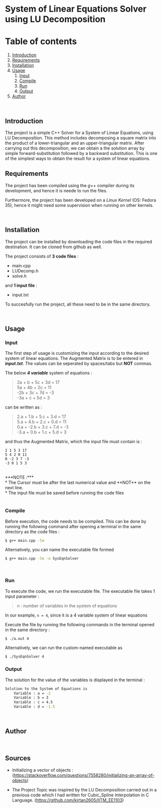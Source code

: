 # System of Linear Equations Solver using LU Decomposition


# Table of contents
1. [Introduction](#introduction)
2. [Requirements](#requirements)
3. [Installation](#installation)
4. [Usage](#usage)
    1. [Input](#input)
    2. [Compile](#compile)
    3. [Run](#run)
    3. [Output](#output)
5. [Author](#author)

<br/>

## Introduction
The project is a simple C++ Solver for a System of Linear Equations, using LU Decomposition. This method includes decomposing a square matrix into  the product of a lower-triangular and an upper-triangular matrix. After carrying out this decomposition, we can obtain a the solution array by simple forward-substitution followed by a backward substitution. This is one of the simplest ways to obtain the result for a system of linear equations.

## Requirements
The project has been compiled using the  _g++_  compiler during its development, and hence it is neede to run the files. 

Furthermore, the project has been developed on a *Linux Kernel* (OS: Fedora 35), hence it might need some supervision when running on other kernels.

<br/>

## Installation
The project can be installed by downloading the code files in the required destination. It can be cloned from github as well.

The project consists of **3 code files** : 

* main.cpp
* LUDecomp.h
* solve.h

and **1 input file** :

* input.txt

To succesfully run the project, all these need to be in the same directory.

<br/>

## Usage
### Input
The first step of usage is customizing the input according to the desired system of linear equations. The Augmented Matrix is to be entered in ***input.txt***. The values can be seperated by spaces/tabs but **NOT** commas.

The below ***4 variable*** system of equations :

> 2a + b + 5c + 3d = 17 	<br/>
> 5a + 4b + 2c    = 11		<br/>
> -2b + 3c + 7d = -3		<br/>
> -3a + c + 5d = 3 			<br/>

can be written as :

> 2.a + 1.b + 5.c + 3.d = 17		<br/>
> 5.a + 4.b + 2.c + 0.d   = 11		<br/>
> 0.a + -2.b + 3.c + 7.d = -3		<br/>
> -3.a + 0.b + 1.c + 5.d = 3 		<br/>

and thus the Augmented Matrix, which the input file must contain is : 
```
2 1 5 3 17
5 4 2 0 11
0 -2 3 7 -3
-3 0 1 5 3
```
<br/>
***NOTE :***	<br/>
* The Cursor must be after the last numerical value and **NOT** on the next line.	<br/>
* The input file must be saved before running the code files	<br/>

<br/>

### Compile
Before execution, the code needs to be compiled. This can be done by running the following command after opening a terminal in the same directory as the code files :
```bash
$ g++ main.cpp -lm
```
Alternatively, you can name the executable file formed
```bash
$ g++ main.cpp -lm -o SysEqnSolver
```

<br/>

### Run
To execute the code, we run the executable file. The executable file takes 1 input parameter : 
> n : number of variables in the system of equations

In our example, ```n = 4```, since it is a 4 variable system of linear equations

Execute the file by running the following commands in the terminal opened in the same directory :
```bash
$ ./a.out 4
```
Alternatively, we can run the custom-named executable as
```bash
$ ./SysEqnSolver 4
```

### Output
The solution for the value of the variables is displayed in the terminal : 
```bash
Solution to the System of Equations is
	Variable : a = -2
	Variable : b = 3
	Variable : c = 4.5
	Variable : d = -1.5
```
<br/>

## Author

<br/>

## Sources
* Initializing a vector of objects : (https://stackoverflow.com/questions/7558280/initializing-an-array-of-objects)

*  The Project Topic was inspired by the LU Decomposition carried out in a previous code which I had written for Cubic_Spline Interpolation in C Language. (https://github.com/kirtan2605/IITM_EE1103)
